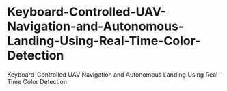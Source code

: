 # Keyboard-Controlled-UAV-Navigation-and-Autonomous-Landing-Using-Real-Time-Color-Detection
Keyboard-Controlled UAV Navigation and Autonomous Landing Using  Real-Time Color Detection
